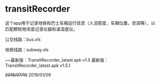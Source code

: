 # transitRecorder

这个app用于记录地铁和巴士车厢运行信息（人流密度，车厢位置，空调等），以匹配颗粒物浓度记录仪器和温湿度仪。

公交线路：bus.xls

地铁线路：subway.xls

~~最新版：TransitRecorder_latast.apk v1.5
最新版：TransitRecorder_latast.apk v1.5.1

~~2018/07/10~~
2019/01/09
